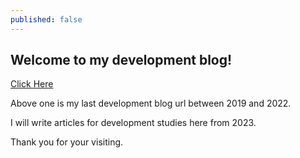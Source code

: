 ```yaml
---
published: false
---
```

## Welcome to my development blog!

[Click Here](itisenjoyable.tistory.com/ "Last Blog")

Above one is my last development blog url between 2019 and 2022.

I will write articles for development studies here from 2023.

Thank you for your visiting.
